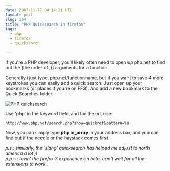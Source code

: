```yaml
---
date: 2007-11-27 04:14:21 UTC
layout: post
slug: 164
title: "PHP Quicksearch in firefox"
tags:
  - php
  - firefox
  - quicksearch

---
```

<p>If you're a PHP developer, you'll likely often need to open up php.net to find out the [the order of ;)] arguments for a function.</p>

<p>Generally i just type, php.net/functionname, but if you want to save 4 more keystrokes you can easily add a quick search. Just open up your bookmarks (or places if you're on FF3). And add a new bookmark to the Quick Searches folder.</p>

<img src="http://www.rooftopsolutions.nl/resources/images/posts/phpquicksearch.png" alt="PHP quicksearch" /><br />

<p>Use 'php' in the keyword field, and for the url, use:</p>

```
http://www.php.net/search.php?show=quickref&pattern=%s
```

<p>Now, you can simply type <strong>php in_array</strong> in your address bar, and you can find out if the needle or the haystack comes first.</p>

<p>
  <i>p.s.: similarly, the 'slang' quicksearch has helped me adjust to north america a lot ;)</i><br />
  <i>p.p.s.: lovin' the firefox 3 experience on beta, can't wait for all the extensions to work..</i>
</p>

